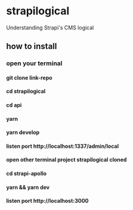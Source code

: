 # strapilogical

Understanding Strapi's CMS logical

## how to install

### open your terminal

#### git clone link-repo

#### cd strapilogical

#### cd api

#### yarn

#### yarn develop

#### listen port http://localhost:1337/admin/local

#### open other terminal project strapilogical cloned

#### cd strapi-apollo

#### yarn && yarn dev

#### listen port http://localhost:3000
